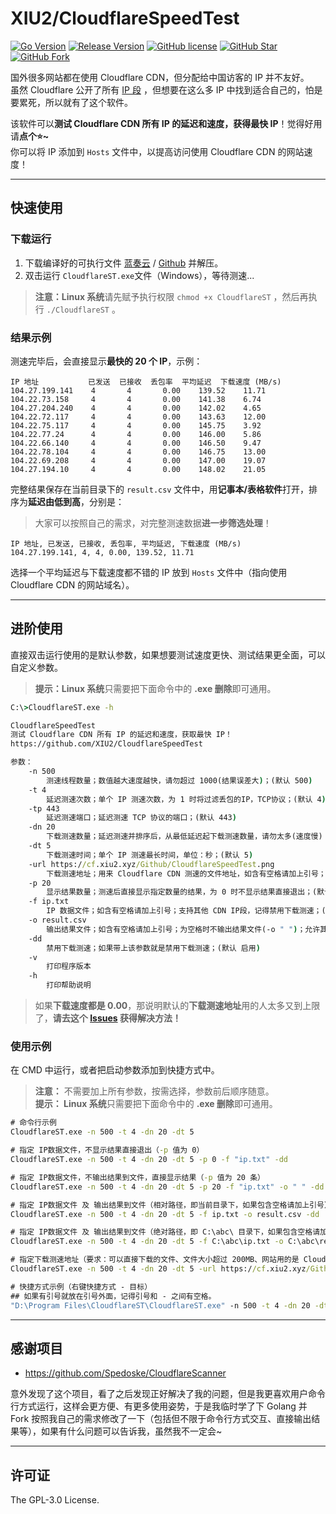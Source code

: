 # XIU2/CloudflareSpeedTest

[![Go Version](https://img.shields.io/github/go-mod/go-version/XIU2/CloudflareSpeedTest.svg?style=flat-square&label=Go&color=00ADD8)](https://github.com/XIU2/CloudflareSpeedTest/blob/master/go.mod)
[![Release Version](https://img.shields.io/github/v/release/XIU2/CloudflareSpeedTest.svg?style=flat-square&label=Release&color=1784ff)](https://github.com/XIU2/CloudflareSpeedTest/releases/latest)
[![GitHub license](https://img.shields.io/github/license/XIU2/CloudflareSpeedTest.svg?style=flat-square&label=License&color=f38020)](https://github.com/XIU2/CloudflareSpeedTest/blob/master/LICENSE)
[![GitHub Star](https://img.shields.io/github/stars/XIU2/CloudflareSpeedTest.svg?style=flat-square&label=Star&color=f38020)](https://github.com/XIU2/CloudflareSpeedTest/stargazers)
[![GitHub Fork](https://img.shields.io/github/forks/XIU2/CloudflareSpeedTest.svg?style=flat-square&label=Fork&color=f38020)](https://github.com/XIU2/CloudflareSpeedTest/network/members)

国外很多网站都在使用 Cloudflare CDN，但分配给中国访客的 IP 并不友好。  
虽然 Cloudflare 公开了所有 [IP 段](https://www.cloudflare.com/ips/) ，但想要在这么多 IP 中找到适合自己的，怕是要累死，所以就有了这个软件。  

该软件可以**测试 Cloudflare CDN 所有 IP 的延迟和速度，获得最快 IP**！觉得好用请**点个⭐~**  
你可以将 IP 添加到 `Hosts` 文件中，以提高访问使用 Cloudflare CDN 的网站速度！  

****
## 快速使用

### 下载运行

1. 下载编译好的可执行文件 [蓝奏云](https://xiu.lanzoux.com/b0742hkxe) / [Github](https://github.com/XIU2/CloudflareSpeedTest/releases) 并解压。  
2. 双击运行 `CloudflareST.exe`文件（Windows），等待测速...  

>  **注意：Linux 系统**请先赋予执行权限 `chmod +x CloudflareST` ，然后再执行 `./CloudflareST` 。  

### 结果示例

测速完毕后，会直接显示**最快的 20 个 IP**，示例：  

```
IP 地址           已发送  已接收  丢包率  平均延迟  下载速度 (MB/s)
104.27.199.141    4       4       0.00    139.52    11.71
104.22.73.158     4       4       0.00    141.38    6.74
104.27.204.240    4       4       0.00    142.02    4.65
104.22.72.117     4       4       0.00    143.63    12.00
104.22.75.117     4       4       0.00    145.75    3.92
104.22.77.24      4       4       0.00    146.00    5.86
104.22.66.140     4       4       0.00    146.50    9.47
104.22.78.104     4       4       0.00    146.75    13.00
104.22.69.208     4       4       0.00    147.00    19.07
104.27.194.10     4       4       0.00    148.02    21.05
```

完整结果保存在当前目录下的 `result.csv` 文件中，用**记事本/表格软件**打开，排序为**延迟由低到高**，分别是：  

> 大家可以按照自己的需求，对完整测速数据**进一步筛选处理**！

```
IP 地址, 已发送, 已接收, 丢包率, 平均延迟, 下载速度 (MB/s)
104.27.199.141, 4, 4, 0.00, 139.52, 11.71
```

选择一个平均延迟与下载速度都不错的 IP 放到 `Hosts` 文件中（指向使用 Cloudflare CDN 的网站域名）。  

****
## 进阶使用

直接双击运行使用的是默认参数，如果想要测试速度更快、测试结果更全面，可以自定义参数。  

> **提示：Linux 系统**只需要把下面命令中的 **.exe 删除**即可通用。  

``` cmd
C:\>CloudflareST.exe -h

CloudflareSpeedTest
测试 Cloudflare CDN 所有 IP 的延迟和速度，获取最快 IP！
https://github.com/XIU2/CloudflareSpeedTest

参数：
    -n 500
        测速线程数量；数值越大速度越快，请勿超过 1000(结果误差大)；(默认 500)
    -t 4
        延迟测速次数；单个 IP 测速次数，为 1 时将过滤丢包的IP，TCP协议；(默认 4)
    -tp 443
        延迟测速端口；延迟测速 TCP 协议的端口；(默认 443)
    -dn 20
        下载测速数量；延迟测速并排序后，从最低延迟起下载测速数量，请勿太多(速度慢)；(默认 20)
    -dt 5
        下载测速时间；单个 IP 测速最长时间，单位：秒；(默认 5)
    -url https://cf.xiu2.xyz/Github/CloudflareSpeedTest.png
        下载测速地址；用来 Cloudflare CDN 测速的文件地址，如含有空格请加上引号；
    -p 20
        显示结果数量；测速后直接显示指定数量的结果，为 0 时不显示结果直接退出；(默认 20)
    -f ip.txt
        IP 数据文件；如含有空格请加上引号；支持其他 CDN IP段，记得禁用下载测速；(默认 ip.txt)
    -o result.csv
        输出结果文件；如含有空格请加上引号；为空格时不输出结果文件(-o " ")；允许其他后缀；(默认 result.csv)
    -dd
        禁用下载测速；如果带上该参数就是禁用下载测速；(默认 启用)
    -v
        打印程序版本
    -h
        打印帮助说明
```

> 如果**下载速度都是 0.00**，那说明默认的**下载测速地址**用的人太多又到上限了，**请去这个 [Issues](https://github.com/XIU2/CloudflareSpeedTest/issues/6) 获得解决方法！**  

### 使用示例

在 CMD 中运行，或者把启动参数添加到快捷方式中。  
> **注意：** 不需要加上所有参数，按需选择，参数前后顺序随意。  
> **提示： Linux 系统**只需要把下面命令中的 **.exe 删除**即可通用。  

``` cmd
# 命令行示例
CloudflareST.exe -n 500 -t 4 -dn 20 -dt 5

# 指定 IP数据文件，不显示结果直接退出（-p 值为 0）
CloudflareST.exe -n 500 -t 4 -dn 20 -dt 5 -p 0 -f "ip.txt" -dd

# 指定 IP数据文件，不输出结果到文件，直接显示结果（-p 值为 20 条）
CloudflareST.exe -n 500 -t 4 -dn 20 -dt 5 -p 20 -f "ip.txt" -o " " -dd

# 指定 IP数据文件 及 输出结果到文件（相对路径，即当前目录下，如果包含空格请加上引号）
CloudflareST.exe -n 500 -t 4 -dn 20 -dt 5 -f ip.txt -o result.csv -dd

# 指定 IP数据文件 及 输出结果到文件（绝对路径，即 C:\abc\ 目录下，如果包含空格请加上引号）
CloudflareST.exe -n 500 -t 4 -dn 20 -dt 5 -f C:\abc\ip.txt -o C:\abc\result.csv -dd

# 指定下载测速地址（要求：可以直接下载的文件、文件大小超过 200MB、网站用的是 Cloudflare CDN），如果包含空格请加上引号
CloudflareST.exe -n 500 -t 4 -dn 20 -dt 5 -url https://cf.xiu2.xyz/Github/CloudflareSpeedTest.png
```

``` cmd
# 快捷方式示例（右键快捷方式 - 目标）
## 如果有引号就放在引号外面，记得引号和 - 之间有空格。
"D:\Program Files\CloudflareST\CloudflareST.exe" -n 500 -t 4 -dn 20 -dt 5
```

****
## 感谢项目
* https://github.com/Spedoske/CloudflareScanner

意外发现了这个项目，看了之后发现正好解决了我的问题，但是我更喜欢用户命令行方式运行，这样会更方便、有更多使用姿势，于是我临时学了下 Golang 并 Fork 按照我自己的需求修改了一下（包括但不限于命令行方式交互、直接输出结果等），如果有什么问题可以告诉我，虽然我不一定会~

****
## 许可证
The GPL-3.0 License.
